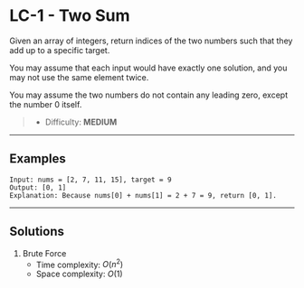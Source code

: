 # LC-1 - Two Sum

Given an array of integers, return indices of the two numbers such that they add up to a specific target.

You may assume that each input would have exactly one solution, and you may not use the same element twice.

You may assume the two numbers do not contain any leading zero, except the number 0 itself.

> * Difficulty: **MEDIUM**

---
## Examples

```
Input: nums = [2, 7, 11, 15], target = 9
Output: [0, 1]
Explanation: Because nums[0] + nums[1] = 2 + 7 = 9, return [0, 1].
```

---
## Solutions

1. Brute Force
    * Time complexity: $O(n^2)$
    * Space complexity: $O(1)$